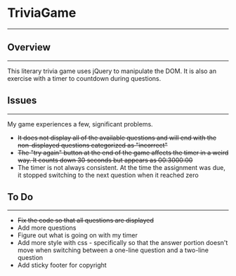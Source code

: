 # TriviaGame
---
## Overview
---
This literary trivia game uses jQuery to manipulate the DOM. It is also an exercise with a timer to countdown during questions.

## Issues
---
My game experiences a few, significant problems. 

+ ~~It does not display all of the available questions and will end with the non-displayed questions categorized as "incorrect"~~
+ ~~The "try again" button at the end of the game affects the timer in a weird way. It counts down 30 seconds but appears as 00:3000:00~~
+ The timer is not always consistent. At the time the assignment was due, it stopped switching to the next question when it reached zero

## To Do
---
+ ~~Fix the code so that all questions are displayed~~
+ Add more questions
+ Figure out what is going on with my timer
+ Add more style with css - specifically so that the answer portion doesn't move when switching between a one-line question and
a two-line question
+ Add sticky footer for copyright
